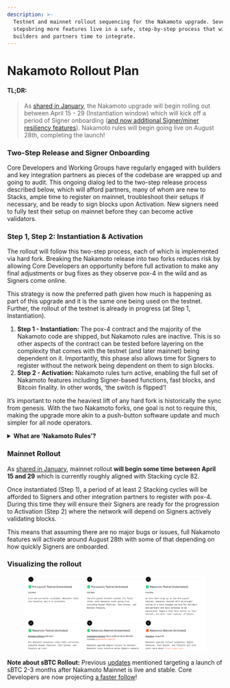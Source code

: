 ```yaml
---
description: >-
  Testnet and mainnet rollout sequencing for the Nakamoto upgrade. Several key
  stepsbring more features live in a safe, step-by-step process that will give
  builders and partners time to integrate.
---
```


# Nakamoto Rollout Plan

#### **TL;DR:**

> As [shared in January](https://stacks.org/nakamoto-launch-window), the Nakamoto upgrade will begin rolling out between April 15 - 29 (Instantiation window) which will kick off a period of Signer onboarding ([and now additional Signer/miner resiliency features](https://stacks.org/nakamoto-activation-update)). Nakamoto rules will begin going live on August 28th, completing the launch!

### Two-Step Release and Signer Onboarding

Core Developers and Working Groups have regularly engaged with builders and key integration partners as pieces of the codebase are wrapped up and going to audit. This ongoing dialog led to the two-step release process described below, which will afford partners, many of whom are new to Stacks, ample time to register on mainnet, troubleshoot their setups if necessary, and be ready to sign blocks upon Activation. New signers need to fully test their setup on mainnet before they can become active validators.

### Step 1, Step 2: Instantiation & Activation

The rollout will follow this two-step process, each of which is implemented via hard fork. Breaking the Nakamoto release into two forks reduces risk by allowing Core Developers an opportunity before full activation to make any final adjustments or bug fixes as they observe pox-4 in the wild and as Signers come online.&#x20;

This strategy is now the preferred path given how much is happening as part of this upgrade and it is the same one being used on the testnet. Further, the rollout of the testnet is already in progress (at Step 1, Instantiation).&#x20;

1. **Step 1 - Instantiation:** The pox-4 contract and the majority of the Nakamoto code are shipped, but Nakamoto rules are inactive. This is so other aspects of the contract can be tested before layering on the complexity that comes with the testnet (and later mainnet) being dependent on it. Importantly, this phase also allows time for Signers to register without the network being dependent on them to sign blocks.
2. **Step 2 - Activation:** Nakamoto rules turn active, enabling the full set of Nakamoto features including Signer-based functions, fast blocks, and Bitcoin finality. In other words, ‘the switch is flipped’!

It’s important to note the heaviest lift of any hard fork is historically the sync from genesis. With the two Nakamoto forks, one goal is not to require this, making the upgrade more akin to a push-button software update and much simpler for all node operators.

<details>

<summary><strong>What are ‘Nakamoto Rules’?</strong></summary>

Nakamoto rules are the logic that makes Nakamoto different than the version before it called Stacks 2.4. The key difference is that under Nakamoto, block validation logic requires Signers to sign the blocks to be confirmed as anchor blocks. At Step 1 (Instantiation), this logic, or the ‘Nakamoto Rules’ remains inactive, meaning the network follows the block validation rules of Stacks 2.4. Once the testnet (and later mainnet) reaches Activation, the network switches to running these Nakamoto rules and all the features we’re excited about go live for everybody.

</details>

### Mainnet Rollout

As [shared in January](https://stacks.org/nakamoto-launch-window), mainnet rollout **will begin some time between April 15 and 29** which is currently roughly aligned with Stacking cycle 82.

Once instantiated (Step 1), a period of at least 2 Stacking cycles will be afforded to Signers and other integration partners to register with pox-4. During this time they will ensure their Signers are ready for the progression to Activation (Step 2) where the network will depend on Signers actively validating blocks.

This means that assuming there are no major bugs or issues, full Nakamoto features will activate around August 28th with some of that depending on how quickly Signers are onboarded.&#x20;

### Visualizing the rollout

<figure><img src="../../.gitbook/assets/Screenshot 2024-04-30 154011.png" alt=""><figcaption></figcaption></figure>

**Note about sBTC Rollout:** Previous [updates](https://stacks.org/halving-on-horizon-nakamoto) mentioned targeting a launch of sBTC 2-3 months after Nakamoto Mainnet is live and stable. Core Developers are now projecting [a faster follow](https://www.bitcoinwrites.com/p/sbtc-rollout-bootstrapping-programmable-bitcoin)!
